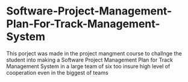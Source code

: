 # Software-Project-Management-Plan-For-Track-Management-System
This porject was made in the project mangment course to challnge the student into making a Software Project Management Plan for Track Management System in a large team of six too insure high level of cooperation even in the biggest of teams
